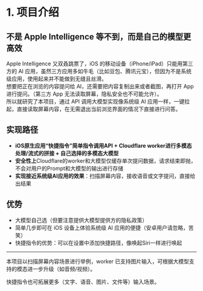 # 1. 项目介绍
## 不是 Apple Intelligence 等不到，而是自己的模型更高效

Apple Intelligence 又双叒跳票了，iOS 的移动设备（iPhone/iPad）只能用第三方的 AI 应用，虽然三方应用多如牛毛（比如豆包、腾讯元宝），但因为不是系统级应用，使用起来并不能做到无缝且丝滑。  
想要把正在浏览的内容提问给 AI，还需要把内容复制出来或者截图，再打开 App 进行提问。（第三方 App 无法读取屏幕，隐私安全也不可能允许）。  
所以就研究了本项目，通过 API 调用大模型实现像系统级 AI 应用一样，一键拉起，直接读取屏幕内容，在无需退出当前浏览界面的情况下直接进行问答。

## 实现路径

- **iOS原生应用“快捷指令”简单指令调用API + Cloudflare worker进行多模态处理/流式的拼接 + 自己选择的多模态大模型**
- **安全性上**Cloudflare的worker和大模型仅缓存单次提问数据，请求结束即抛，不会对用户的Prompt和大模型的输出进行存储
- **实现接近系统级AI应用的效果**：扫描屏幕内容，接收语音或文字提问，直接给出结果

## 优势

- 大模型自己选（但要注意提供大模型提供方的隐私政策）  
- 简单几步即可在 iOS 设备上体验系统级 AI 应用的便捷（安卓用户请忽略，苦笑）
- 快捷指令的优势：可以在设置中添加快捷路径，像唤起Siri一样进行唤起

---

本项目以扫描屏幕内容场景进行举例，worker 已支持图片输入，可根据大模型支持的模态进一步升级（如音频/视频）。

快捷指令也可拓展更多（文字、语音、图片、文件等）输入场景。
